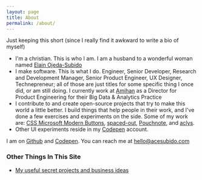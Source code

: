 ```yaml
---
layout: page
title: About
permalink: /about/
---
```


Just keeping this short (since I really find it awkward to write a bio of myself)

- I'm a christian. This is who I am. I am a husband to a wonderful woman named [Elain Ojeda-Subido](http://elainojeda.com)
- I make software. This is what I do. Engineer, Senior Developer, Research and Development Manager, Senior Product Engineer, UX Designer, Technepreneur; all of those are just titles for some specific thing I once did, or am still doing. I currently work at [Amihan](http://agsx.net) as a Director for Product Engineering for their Big Data & Analytics Practice
- I contribute to and create open-source projects that try to make this world a little better. I build things that help people in their work, and I've done a few exercises and experiments on the side. Some of my work are: [CSS Microsoft Modern Buttons](https://github.com/ace-subido/css3-microsoft-metro-buttons), [spaced-out](https://github.com/ace-subido/spaced-out), [Pouchnote](http://github.com/ace-subido/pouchnote), and [aclys](https://github.com/ace-subido/aclys).
- Other UI experiments reside in my [Codepen](https://codepen.io/ace-subido) account.

I am on [Github](https://github.com/ace-subido) and [Codepen](https://codepen.io/ace-subido). You can reach me at hello@acesubido.com

### Other Things In This Site

- [My useful secret projects and business ideas](http://acesubido.com/2016/01/21/my-useful-secret-projects-and-business-ideas.html)
